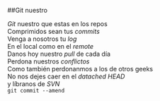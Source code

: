 ##Git nuestro
<p><em>Git</em> nuestro que estas en los repos<br/>
Comprimidos sean tus <em>commits</em><br/>
Venga a nosotros tu <em>log</em><br/>
En el local como en el <em>remote</em><br/>
Danos hoy nuestro <em>pull</em> de cada día<br/>
Perdona nuestros <em>conflictos</em><br/>
Como también perdonanmos a los de otros geeks<br/>
No nos dejes caer en el <em>datached HEAD</em><br/>
y líbranos de <em>SVN</em><br/>
<code>git commit --amend</code></p>
